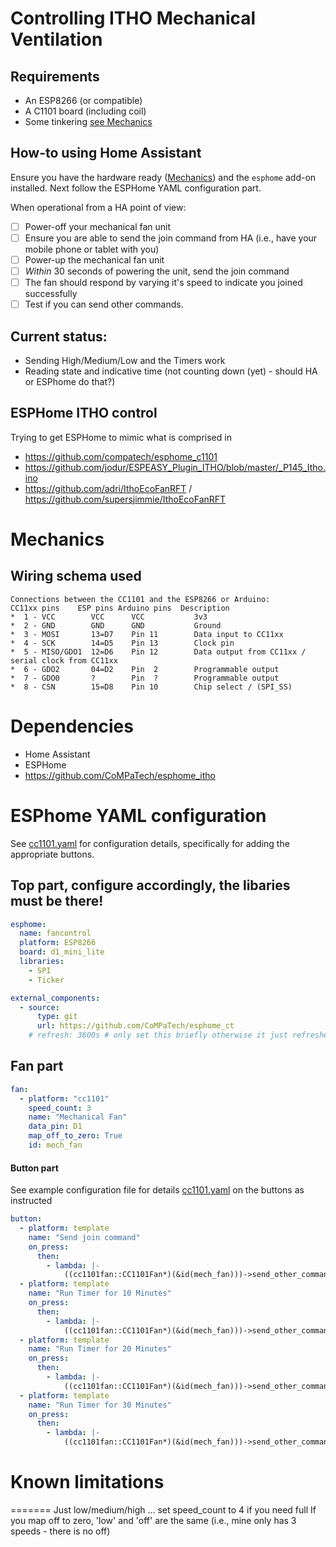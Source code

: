 # Controlling ITHO Mechanical Ventilation

## Requirements

- An ESP8266 (or compatible)
- A C1101 board (including coil)
- Some tinkering [see Mechanics](#mechanics)

## How-to using Home Assistant

Ensure you have the hardware ready ([Mechanics](#mechanics)) and the `esphome` add-on installed. Next follow the ESPHome YAML configuration part.

When operational from a HA point of view:

- [ ] Power-off your mechanical fan unit
- [ ] Ensure you are able to send the join command from HA (i.e., have your mobile phone or tablet with you)
- [ ] Power-up the mechanical fan unit
- [ ] *Within* 30 seconds of powering the unit, send the join command
- [ ] The fan should respond by varying it's speed to indicate you joined successfully
- [ ] Test if you can send other commands.

## Current status:

 - Sending High/Medium/Low and the Timers work
 - Reading state and indicative time (not counting down (yet) - should HA or ESPhome do that?)

## ESPHome ITHO control
Trying to get ESPHome to mimic what is comprised in

 - https://github.com/compatech/esphome_c1101
 - https://github.com/jodur/ESPEASY_Plugin_ITHO/blob/master/_P145_Itho.ino
 - https://github.com/adri/IthoEcoFanRFT / https://github.com/supersjimmie/IthoEcoFanRFT


# Mechanics

## Wiring schema used

```
Connections between the CC1101 and the ESP8266 or Arduino:
CC11xx pins    ESP pins Arduino pins  Description
*  1 - VCC        VCC      VCC           3v3
*  2 - GND        GND      GND           Ground
*  3 - MOSI       13=D7    Pin 11        Data input to CC11xx
*  4 - SCK        14=D5    Pin 13        Clock pin
*  5 - MISO/GDO1  12=D6    Pin 12        Data output from CC11xx / serial clock from CC11xx
*  6 - GDO2       04=D2    Pin  2        Programmable output
*  7 - GDO0       ?        Pin  ?        Programmable output
*  8 - CSN        15=D8    Pin 10        Chip select / (SPI_SS)
```

# Dependencies

 - Home Assistant
 - ESPHome
 - https://github.com/CoMPaTech/esphome_itho

# ESPhome YAML configuration

See [cc1101.yaml](cc1101.yaml) for configuration details, specifically for adding the appropriate buttons.

## Top part, configure accordingly, the libaries **must** be there!


```yaml
esphome:
  name: fancontrol
  platform: ESP8266
  board: d1_mini_lite
  libraries:
    - SPI
    - Ticker

external_components:
  - source:
      type: git
      url: https://github.com/CoMPaTech/esphome_ct
    # refresh: 3600s # only set this briefly otherwise it just refreshes daily, see https://esphome.io/components/external_components#external-components-refresh for setting refresh too low
```

## Fan part

```yaml
fan:
  - platform: "cc1101"
    speed_count: 3
    name: "Mechanical Fan"
    data_pin: D1
    map_off_to_zero: True
    id: mech_fan
```

#### Button part

See example configuration file for details [cc1101.yaml](cc1101.yaml) on the buttons as instructed

```yaml
button:
  - platform: template
    name: "Send join command"
    on_press:
      then:
        - lambda: |-
            ((cc1101fan::CC1101Fan*)(&id(mech_fan)))->send_other_command(0);
  - platform: template
    name: "Run Timer for 10 Minutes"
    on_press:
      then:
        - lambda: |-
            ((cc1101fan::CC1101Fan*)(&id(mech_fan)))->send_other_command(1);
  - platform: template
    name: "Run Timer for 20 Minutes"
    on_press:
      then:
        - lambda: |-
            ((cc1101fan::CC1101Fan*)(&id(mech_fan)))->send_other_command(2);
  - platform: template
    name: "Run Timer for 30 Minutes"
    on_press:
      then:
        - lambda: |-
            ((cc1101fan::CC1101Fan*)(&id(mech_fan)))->send_other_command(3);
```

# Known limitations
=======
Just low/medium/high ... set speed_count to 4 if you need full
If you map off to zero, 'low' and 'off' are the same (i.e., mine only has 3 speeds - there is no off)
